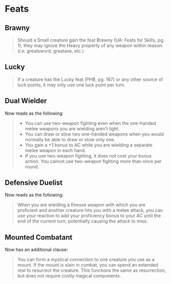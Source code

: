 # Feats

## Brawny
> Should a Small creature gain the feat Brawny (UA: Feats for Skills, pg. 1), they may ignore the Heavy property of any weapon within reason. (i.e. greatsword, greataxe, etc.)

## Lucky
> If a creature has the Lucky feat (PHB, pg. 167) or any other source of luck points, it may only use one luck point per turn.

## Dual Wielder
Now reads as the following:
> * You can use two-weapon fighting even when the one-handed melee weapons you are wielding aren't light.
> * You can draw or stow two one-handed weapons when you would normally be able to draw or stow only one.
> * You gain a +1 bonus to AC while you are wielding a separate melee weapon in each hand.
> * If you use two-weapon fighting, it does not cost your bonus action.  You cannot use two-weapon fighting more than once per round.

## Defensive Duelist
Now reads as the following:
> When you are wielding a finesse weapon with which you are proficient and another creature hits you with a melee attack, you can use your reaction to add your proficiency bonus to your AC until the end of the current turn, potentially causing the attack to miss.

## Mounted Combatant
Now has an additional clause:
> You can form a mystical connection to one creature you use as a mount.  If the mount is slain in combat, you can spend an extended rest to resurrect the creature. This functions the same as resurrection, but does not require costly magical components.